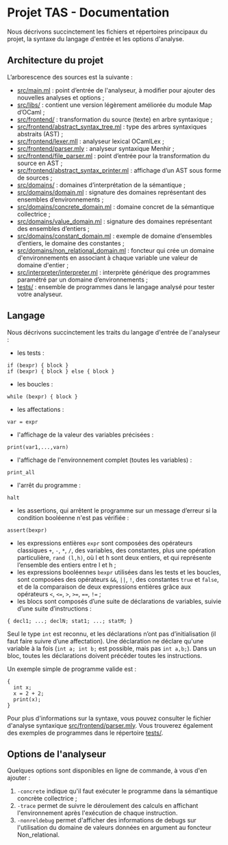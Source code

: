 # Projet TAS - Documentation

Nous décrivons succinctement les fichiers et répertoires principaux du projet, la syntaxe du langage d'entrée et les options d'analyse.


## Architecture du projet

L’arborescence des sources est la suivante :
* [src/main.ml](src/main.ml) : point d’entrée de l'analyseur, à modifier pour ajouter des nouvelles analyses et options ;
* [src/libs/](src/libs) : contient une version légèrement améliorée du module Map d’OCaml ;
* [src/frontend/](src/frontend) : transformation du source (texte) en arbre syntaxique ;
* [src/frontend/abstract_syntax_tree.ml](src/frontend/abstract_syntax_tree.ml) : type des arbres syntaxiques abstraits (AST) ;
* [src/frontend/lexer.mll](src/frontend/lexer.mll) : analyseur lexical OCamlLex ;
* [src/frontend/parser.mly](src/frontend/parser.mly) : analyseur syntaxique Menhir ;
* [src/frontend/file_parser.ml](src/frontend/file_parser.ml) : point d’entrée pour la transformation du source en AST ;
* [src/frontend/abstract_syntax_printer.ml](src/frontend/abstract_syntax_printer.ml) : affichage d’un AST sous forme de sources ;
* [src/domains/](src/domains) : domaines d’interprétation de la sémantique ;
* [src/domains/domain.ml](src/domains/domain.ml) : signature des domaines représentant des ensembles d’environnements ;
* [src/domains/concrete_domain.ml](src/domains/concrete_domain.ml) : domaine concret de la sémantique collectrice ;
* [src/domains/value_domain.ml](src/domains/value_domain.ml) : signature des domaines représentant des ensembles d’entiers ;
* [src/domains/constant_domain.ml](src/domains/constant_domain.ml) : exemple de domaine d’ensembles d’entiers, le domaine des constantes ;
* [src/domains/non_relational_domain.ml](src/domains/non_relational_domain.ml) : foncteur qui crée un domaine d'environnements en associant à chaque variable une valeur de domaine d'entier ;
* [src/interpreter/interpreter.ml](src/interpreter/interpreter.ml) : interprète générique des programmes paramétré par un domaine d’environnements ;
* [tests/](tests) : ensemble de programmes dans le langage analysé pour tester votre analyseur.



## Langage

Nous décrivons succinctement les traits du langage d'entrée de l'analyseur :
* les tests :

```
if (bexpr) { block }
if (bexpr) { block } else { block }
```

* les boucles :

```
while (bexpr) { block }
```

* les affectations :

```
var = expr
```

* l'affichage de la valeur des variables précisées :

```
print(var1,...,varn)
```

* l'affichage de l'environnement complet (toutes les variables) :

```
print_all
```

* l'arrêt du programme :

```
halt
```

* les assertions, qui arrêtent le programme sur un message d’erreur si la condition booléenne n'est pas vérifiée :

```
assert(bexpr)
```

* les expressions entières `expr` sont composées des opérateurs classiques `+`, `-`, `*`, `/`, des variables, des constantes, plus une opération particulière, `rand (l,h)`, où l et h sont deux entiers, et qui représente l’ensemble des entiers entre l et h ;
* les expressions booléennes `bexpr` utilisées dans les tests et les boucles, sont composées des opérateurs `&&`, `||`, `!`, des constantes `true` et `false`, et de la comparaison de deux expressions entières grâce aux opérateurs `<`, `<=`, `>`, `>=`, `==`, `!=` ;
* les blocs sont composés d’une suite de déclarations de variables, suivie d’une suite d’instructions :

```
{ decl1; ...; declN; stat1; ...; statM; }
```

Seul le type `int` est reconnu, et les déclarations n’ont pas d’initialisation (il faut faire suivre d’une affectation).
Une déclaration ne déclare qu'une variable à la fois (`int a; int b;` est possible, mais pas `int a,b;`).
Dans un bloc, toutes les déclarations doivent précéder toutes les instructions.

Un exemple simple de programme valide est :
```
{
  int x;
  x = 2 + 2;
  print(x);
}
```

Pour plus d'informations sur la syntaxe, vous pouvez consulter le fichier d'analyse syntaxique [src/frontend/parser.mly](src/frontend/parser.mly).
Vous trouverez également des exemples de programmes dans le répertoire [tests/](tests).

## Options de l'analyseur

Quelques options sont disponibles en ligne de commande, à vous d'en ajouter :
1. `-concrete` indique qu'il faut exécuter le programme dans la sémantique concrète collectrice ;
2. `-trace` permet de suivre le déroulement des calculs en affichant l'environnement après l'exécution de chaque instruction.
3. `-nonreldebug` permet d'afficher des informations de debugs sur l'utilisation du domaine de valeurs données en argument au foncteur Non_relational.
